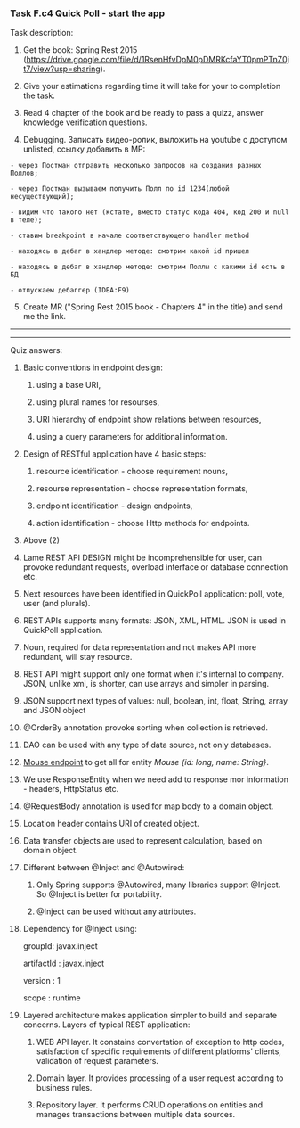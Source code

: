 ### **Task F.c4 Quick Poll - start the app**

Task description:
  
  1) Get the book: Spring Rest 2015 (https://drive.google.com/file/d/1RsenHfvDpM0pDMRKcfaYT0pmPTnZ0jt7/view?usp=sharing).
  
  2) Give your estimations regarding time it will take for your to completion the task.
  
  3) Read 4 chapter of the book and be ready to pass a quizz, answer knowledge verification questions.
  
  4) Debugging. Записать видео-ролик, выложить на youtube с доступом unlisted, ссылку добавить в МР:
  
    - через Постман отправить несколько запросов на создания разных Поллов;
        
    - через Постман вызываем получить Полл по id 1234(любой несуществующий);
        
    - видим что такого нет (кстате, вместо статус кода 404, код 200 и null в теле);
        
    - ставим breakpoint в начале соответствующего handler method
        
    - находясь в дебаг в хандлер методе: смотрим какой id пришел
        
    - находясь в дебаг в хандлер методе: смотрим Поллы с какими id есть в БД
        
    - отпускаем дебаггер (IDEA:F9)
        
  5) Create MR ("Spring Rest 2015 book - Chapters 4" in the title) and send me the link.

*****
*****

Quiz answers:

1. Basic conventions in endpoint design:

    1. using a base URI,

    2. using plural names for resourses,

    3. URI hierarchy of endpoint show relations between resources,

    4. using a query parameters for additional information.

2. Design of RESTful application have 4 basic steps:
  
    1. resource identification - choose requirement nouns,
  
    2. resourse representation - choose representation formats,
 
    3. endpoint identification - design endpoints,
  
    4. action identification - choose Http methods for endpoints.

3. Above (2)

4. Lame REST API DESIGN might be incomprehensible for user, can provoke redundant requests, overload interface or database connection etc.

5. Next resources have been identified in QuickPoll application: poll, vote, user (and plurals).

6. REST APIs supports many formats: JSON, XML, HTML. JSON is used in QuickPoll application.

7. Noun, required for data representation and not makes API more redundant, will stay resource.

8. REST API might support only one format when it's internal to company. JSON, unlike xml, is shorter, can use arrays and simpler in parsing.

9. JSON support next types of values: null, boolean, int, float, String, array and JSON object

10. @OrderBy annotation provoke sorting when collection is retrieved.

11. DAO can be used with any type of data source, not only databases.

12. [Mouse endpoint](docs/Mouse.md) to get all for entity *Mouse {id: long, name: String}*.

13. We use ResponseEntity when we need add to response mor information - headers, HttpStatus etc.

14. @RequestBody annotation is used for map body to a domain object.

15. Location header contains URI of created object.

16. Data transfer objects are used to represent calculation, based on domain object.

17. Different between @Inject and @Autowired:

    1. Only Spring supports @Autowired, many libraries support @Inject. So @Inject is better for portability.
  
    2. @Inject can be used without any attributes.

18. Dependency for @Inject using:

    groupId: javax.inject
    
    artifactId : javax.inject

    version : 1

    scope : runtime

19. Layered architecture makes application simpler to build and separate concerns. Layers of typical REST application:

    1. WEB API layer. It constains convertation of exception to http codes, satisfaction of specific requirements of different platforms' clients, validation of request parameters.
    
    2. Domain layer. It provides processing of a user request according to business rules.
    
    3. Repository layer. It performs CRUD operations on entities and manages transactions between multiple data sources.